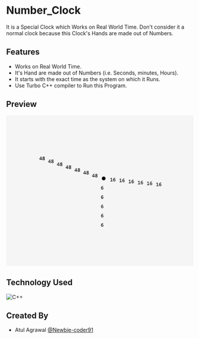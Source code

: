 # Number_Clock
It is a Special Clock which Works on Real World Time. Don't consider it a normal clock because this Clock's Hands are made out of Numbers.


## Features
- Works on Real World Time.
- It's Hand are made out of Numbers (i.e. Seconds, minutes, Hours).
- It starts with the exact time as the system on which it Runs.
- Use Turbo C++ compiler to Run this Program.

## Preview
![CLOCK IMAGE](sneakpeak.png)


## Technology Used
![C++](https://img.shields.io/badge/c++-%2300599C.svg?style=for-the-badge&logo=c%2B%2B&logoColor=white)


## Created By

- Atul Agrawal [@Newbie-coder91](https://www.github.com/Newbie-coder91)

